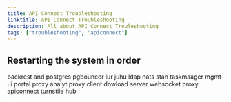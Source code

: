 ```yaml
---
title: API Connect Troubleshooting
linktitle: API Connect Troubleshooting
description: All about API Connect Trouleshooting
tags: ["troubleshooting", "apiconnect"]
---
```

## Restarting the system in order

backrest and postgres
pgbouncer
lur
juhu
ldap
nats
stan
taskmaager
mgmt-ui
portal proxy analyt proxy client dowload server
websocket proxy 
apiconnect
turnstile
hub